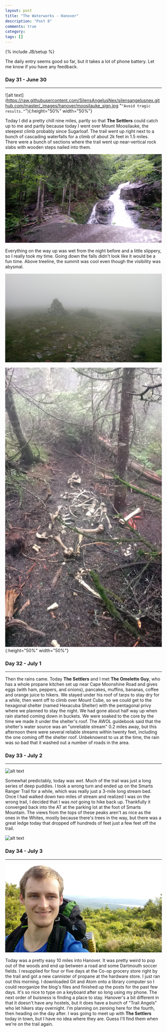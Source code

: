 ```yaml
---
layout: post
title: "The Waterworks - Hanover"
description: "Post 8"
comments: true
category:
tags: []
---
```

{% include JB/setup %}

The daily entry seems good so far, but it takes a lot of phone battery. Let me know if you have any feedback.

### Day 31 - June 30
---

![alt text](https://raw.githubusercontent.com/SilensAngelusNex/silensangelusnex.github.com/master/_images/hanover/moosilauke_sign.jpg "``"Avoid tragic results."``"){:height="50%" width="50%"}

Today I did a pretty chill nine miles, partly so that **The Settlers** could catch up to me and partly because today I went over Mount Moosilauke, the steepest climb probably since Sugarloaf. The trail went up right next to a bunch of cascading waterfalls for a climb of about 2k feet in 1.5 miles. There were a bunch of sections where the trail went up near-vertical rock slabs with wooden steps nailed into them.

![alt text](https://raw.githubusercontent.com/SilensAngelusNex/silensangelusnex.github.com/master/_images/hanover/moosilauke_cascades.jpg "The beautiful cascades, with the trail on the left. Yes, those rocks are the trail.")

Everything on the way up was wet from the night before and a little slippery, so I really took my time. Going down the falls didn't look like it would be a fun time. Above treeline, the summit was cool even though the visibility was abysmal.

![alt text](https://raw.githubusercontent.com/SilensAngelusNex/silensangelusnex.github.com/master/_images/hanover/moosilauke_alpine.jpg "Trail through the fog.")

![alt text](https://raw.githubusercontent.com/SilensAngelusNex/silensangelusnex.github.com/master/_images/hanover/moosilauke_moose.jpg "When I stepped off the trail to go to the bathroom, I found a moose skeleton."){:height="50%" width="50%"}

### Day 32 - July 1
---

Then the rains came. Today **The Settlers** and I met **The Omelette Guy**, who has a whole propane kitchen set up near Cape Moonshine Road and gives eggs (with ham, peppers, and onions), pancakes, muffins, bananas, coffee and orange juice to hikers. We stayed under his roof of tarps to stay dry for a while, then went off to climb over Mount Cube, so we could get to the hexagonal shelter (named Hexacuba Shelter) with the pentagonal privy where we planned to stay the night. We had gone about half way up when rain started coming down in buckets. We were soaked to the core by the time we made it under the shelter's roof. The AWOL guidebook said that the shelter's water source was an "unreliable stream" 0.2 miles away, but this afternoon there were several reliable streams within twenty feet, including the one coming off the shelter roof. Unbeknownst to us at the time, the rain was so bad that it washed out a number of roads in the area.

### Day 33 - July 2
---

![alt text](https://raw.githubusercontent.com/SilensAngelusNex/silensangelusnex.github.com/master/_images/hanover/holts_ledge_view_1.jpg "View off Holts Ledge, to the right")

Somewhat predictably, today was *wet*. Much of the trail was just a long series of deep puddles. I took a wrong turn and ended up on the Smarts Ranger Trail for a while, which was really just a 3-mile long stream bed. Once I had walked down two miles of stream and realized I was on the wrong trail, I decided that I was *not* going to hike back up. Thankfully it converged back into the AT at the parking lot at the foot of Smarts Mountain. The views from the tops of these peaks aren't as nice as the ones in the Whites, mostly because there's trees in the way, but there was a great ledge today that dropped off hundreds of feet just a few feet off the trail.

![alt text](https://raw.githubusercontent.com/SilensAngelusNex/silensangelusnex.github.com/master/_images/hanover/holts_ledge_view_1.jpg "View off Holts Ledge, to the left")

### Day 34 - July 3
---

![alt text](https://raw.githubusercontent.com/SilensAngelusNex/silensangelusnex.github.com/master/_images/hanover/moose_south_peak.jpg "Morning on Mt. Moose's south peak")

Today was a pretty easy 10 miles into Hanover. It was pretty weird to pop out of the woods and end up between a road and some Dartmouth soccer fields. I resupplied for four or five days at the Co-op grocery store right by the trail and got a new cannister of propane at the hardware store. I just ran out this morning.  I downloaded Git and Atom onto a library computer so I could reorganize the blog's files and finished up the posts for the past few days. It's so nice to type on a keyboard after so long using my phone. The next order of buisness is finding a place to stay. Hanover's a bit different in that it doesn't have any hostels, but it does have a bunch of "Trail Angels" who let hikers stay overnight. I'm planning on zeroing here for the fourth, then heading on the day after. I was going to meet up with **The Settlers** today in town, but I have no idea where they are. Guess I'll find them when we're on the trail again.
